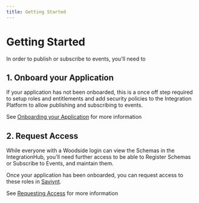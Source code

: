 ```yaml
---
title: Getting Started
---
```


# Getting Started

In order to publish or subscribe to events, you'll need to

## 1. Onboard your Application

If your application has not been onboarded, this is a once off step required to setup roles and entitlements and add security policies to the Integration Platform to allow publishing and subscribing to events.

See [Onboarding your Application](./application-onboarding) for more information

## 2. Request Access

While everyone with a Woodside login can view the Schemas in the IntegrationHub, you'll need further access to be able to Register Schemas or Subscribe to Events, and maintain them.

Once your application has been onboarded, you can request access to these roles in [Saviynt](https://ssm-saviyntcloud.woodside.com.au/ECM/workflowmanagement/requesthome?menu=1).

See [Requesting Access](./requesting-access) for more information
